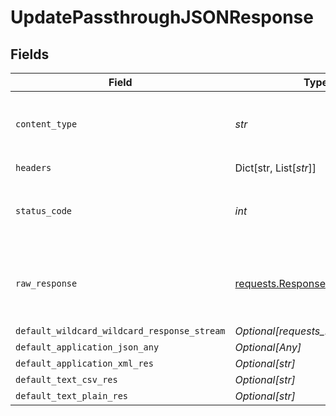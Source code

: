 # UpdatePassthroughJSONResponse


## Fields

| Field                                                                                 | Type                                                                                  | Required                                                                              | Description                                                                           |
| ------------------------------------------------------------------------------------- | ------------------------------------------------------------------------------------- | ------------------------------------------------------------------------------------- | ------------------------------------------------------------------------------------- |
| `content_type`                                                                        | *str*                                                                                 | :heavy_check_mark:                                                                    | HTTP response content type for this operation                                         |
| `headers`                                                                             | Dict[str, List[*str*]]                                                                | :heavy_check_mark:                                                                    | N/A                                                                                   |
| `status_code`                                                                         | *int*                                                                                 | :heavy_check_mark:                                                                    | HTTP response status code for this operation                                          |
| `raw_response`                                                                        | [requests.Response](https://requests.readthedocs.io/en/latest/api/#requests.Response) | :heavy_check_mark:                                                                    | Raw HTTP response; suitable for custom response parsing                               |
| `default_wildcard_wildcard_response_stream`                                           | *Optional[requests_http.Response]*                                                    | :heavy_minus_sign:                                                                    | Successful                                                                            |
| `default_application_json_any`                                                        | *Optional[Any]*                                                                       | :heavy_minus_sign:                                                                    | Successful                                                                            |
| `default_application_xml_res`                                                         | *Optional[str]*                                                                       | :heavy_minus_sign:                                                                    | Successful                                                                            |
| `default_text_csv_res`                                                                | *Optional[str]*                                                                       | :heavy_minus_sign:                                                                    | Successful                                                                            |
| `default_text_plain_res`                                                              | *Optional[str]*                                                                       | :heavy_minus_sign:                                                                    | Successful                                                                            |